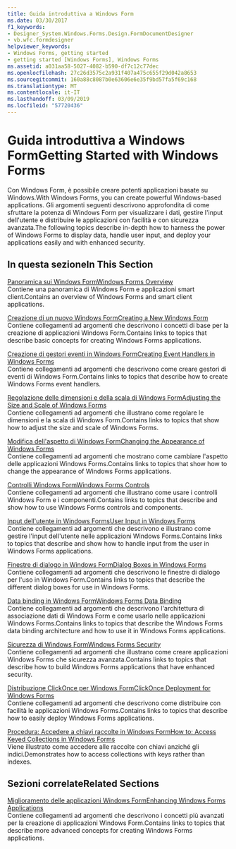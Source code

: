 ```yaml
---
title: Guida introduttiva a Windows Form
ms.date: 03/30/2017
f1_keywords:
- Designer_System.Windows.Forms.Design.FormDocumentDesigner
- vb.wfc.formdesigner
helpviewer_keywords:
- Windows Forms, getting started
- getting started [Windows Forms], Windows Forms
ms.assetid: a031aa58-5027-4082-b590-df7c12c77dec
ms.openlocfilehash: 27c26d3575c2a931f407a475c655f29d042a8653
ms.sourcegitcommit: 160a88c8087b0e63606e6e35f9bd57fa5f69c168
ms.translationtype: MT
ms.contentlocale: it-IT
ms.lasthandoff: 03/09/2019
ms.locfileid: "57720436"
---
```

# <a name="getting-started-with-windows-forms"></a><span data-ttu-id="e4dba-102">Guida introduttiva a Windows Form</span><span class="sxs-lookup"><span data-stu-id="e4dba-102">Getting Started with Windows Forms</span></span>
<span data-ttu-id="e4dba-103">Con Windows Form, è possibile creare potenti applicazioni basate su Windows.</span><span class="sxs-lookup"><span data-stu-id="e4dba-103">With Windows Forms, you can create powerful Windows-based applications.</span></span> <span data-ttu-id="e4dba-104">Gli argomenti seguenti descrivono approfondita di come sfruttare la potenza di Windows Form per visualizzare i dati, gestire l'input dell'utente e distribuire le applicazioni con facilità e con sicurezza avanzata.</span><span class="sxs-lookup"><span data-stu-id="e4dba-104">The following topics describe in-depth how to harness the power of Windows Forms to display data, handle user input, and deploy your applications easily and with enhanced security.</span></span>  
  
## <a name="in-this-section"></a><span data-ttu-id="e4dba-105">In questa sezione</span><span class="sxs-lookup"><span data-stu-id="e4dba-105">In This Section</span></span>  
 [<span data-ttu-id="e4dba-106">Panoramica sui Windows Form</span><span class="sxs-lookup"><span data-stu-id="e4dba-106">Windows Forms Overview</span></span>](windows-forms-overview.md)  
 <span data-ttu-id="e4dba-107">Contiene una panoramica di Windows Form e applicazioni smart client.</span><span class="sxs-lookup"><span data-stu-id="e4dba-107">Contains an overview of Windows Forms and smart client applications.</span></span>  
  
 [<span data-ttu-id="e4dba-108">Creazione di un nuovo Windows Form</span><span class="sxs-lookup"><span data-stu-id="e4dba-108">Creating a New Windows Form</span></span>](creating-a-new-windows-form.md)  
 <span data-ttu-id="e4dba-109">Contiene collegamenti ad argomenti che descrivono i concetti di base per la creazione di applicazioni Windows Form.</span><span class="sxs-lookup"><span data-stu-id="e4dba-109">Contains links to topics that describe basic concepts for creating Windows Forms applications.</span></span>  
  
 [<span data-ttu-id="e4dba-110">Creazione di gestori eventi in Windows Form</span><span class="sxs-lookup"><span data-stu-id="e4dba-110">Creating Event Handlers in Windows Forms</span></span>](creating-event-handlers-in-windows-forms.md)  
 <span data-ttu-id="e4dba-111">Contiene collegamenti ad argomenti che descrivono come creare gestori di eventi di Windows Form.</span><span class="sxs-lookup"><span data-stu-id="e4dba-111">Contains links to topics that describe how to create Windows Forms event handlers.</span></span>  
  
 [<span data-ttu-id="e4dba-112">Regolazione delle dimensioni e della scala di Windows Form</span><span class="sxs-lookup"><span data-stu-id="e4dba-112">Adjusting the Size and Scale of Windows Forms</span></span>](adjusting-the-size-and-scale-of-windows-forms.md)  
 <span data-ttu-id="e4dba-113">Contiene collegamenti ad argomenti che illustrano come regolare le dimensioni e la scala di Windows Form.</span><span class="sxs-lookup"><span data-stu-id="e4dba-113">Contains links to topics that show how to adjust the size and scale of Windows Forms.</span></span>  
  
 [<span data-ttu-id="e4dba-114">Modifica dell'aspetto di Windows Form</span><span class="sxs-lookup"><span data-stu-id="e4dba-114">Changing the Appearance of Windows Forms</span></span>](changing-the-appearance-of-windows-forms.md)  
 <span data-ttu-id="e4dba-115">Contiene collegamenti ad argomenti che mostrano come cambiare l'aspetto delle applicazioni Windows Forms.</span><span class="sxs-lookup"><span data-stu-id="e4dba-115">Contains links to topics that show how to change the appearance of Windows Forms applications.</span></span>  
  
 [<span data-ttu-id="e4dba-116">Controlli Windows Form</span><span class="sxs-lookup"><span data-stu-id="e4dba-116">Windows Forms Controls</span></span>](./controls/index.md)  
 <span data-ttu-id="e4dba-117">Contiene collegamenti ad argomenti che illustrano come usare i controlli Windows Form e i componenti.</span><span class="sxs-lookup"><span data-stu-id="e4dba-117">Contains links to topics that describe and show how to use Windows Forms controls and components.</span></span>  
  
 [<span data-ttu-id="e4dba-118">Input dell'utente in Windows Forms</span><span class="sxs-lookup"><span data-stu-id="e4dba-118">User Input in Windows Forms</span></span>](user-input-in-windows-forms.md)  
 <span data-ttu-id="e4dba-119">Contiene collegamenti ad argomenti che descrivono e illustrano come gestire l'input dell'utente nelle applicazioni Windows Forms.</span><span class="sxs-lookup"><span data-stu-id="e4dba-119">Contains links to topics that describe and show how to handle input from the user in Windows Forms applications.</span></span>  
  
 [<span data-ttu-id="e4dba-120">Finestre di dialogo in Windows Form</span><span class="sxs-lookup"><span data-stu-id="e4dba-120">Dialog Boxes in Windows Forms</span></span>](dialog-boxes-in-windows-forms.md)  
 <span data-ttu-id="e4dba-121">Contiene collegamenti ad argomenti che descrivono le finestre di dialogo per l'uso in Windows Form.</span><span class="sxs-lookup"><span data-stu-id="e4dba-121">Contains links to topics that describe the different dialog boxes for use in Windows Forms.</span></span>  
  
 [<span data-ttu-id="e4dba-122">Data binding in Windows Form</span><span class="sxs-lookup"><span data-stu-id="e4dba-122">Windows Forms Data Binding</span></span>](windows-forms-data-binding.md)  
 <span data-ttu-id="e4dba-123">Contiene collegamenti ad argomenti che descrivono l'architettura di associazione dati di Windows Form e come usarlo nelle applicazioni Windows Forms.</span><span class="sxs-lookup"><span data-stu-id="e4dba-123">Contains links to topics that describe the Windows Forms data binding architecture and how to use it in Windows Forms applications.</span></span>  
  
 [<span data-ttu-id="e4dba-124">Sicurezza di Windows Form</span><span class="sxs-lookup"><span data-stu-id="e4dba-124">Windows Forms Security</span></span>](windows-forms-security.md)  
 <span data-ttu-id="e4dba-125">Contiene collegamenti ad argomenti che illustrano come creare applicazioni Windows Forms che sicurezza avanzata.</span><span class="sxs-lookup"><span data-stu-id="e4dba-125">Contains links to topics that describe how to build Windows Forms applications that have enhanced security.</span></span>  
  
 [<span data-ttu-id="e4dba-126">Distribuzione ClickOnce per Windows Form</span><span class="sxs-lookup"><span data-stu-id="e4dba-126">ClickOnce Deployment for Windows Forms</span></span>](clickonce-deployment-for-windows-forms.md)  
 <span data-ttu-id="e4dba-127">Contiene collegamenti ad argomenti che descrivono come distribuire con facilità le applicazioni Windows Forms.</span><span class="sxs-lookup"><span data-stu-id="e4dba-127">Contains links to topics that describe how to easily deploy Windows Forms applications.</span></span>  
  
 [<span data-ttu-id="e4dba-128">Procedura: Accedere a chiavi raccolte in Windows Form</span><span class="sxs-lookup"><span data-stu-id="e4dba-128">How to: Access Keyed Collections in Windows Forms</span></span>](how-to-access-keyed-collections-in-windows-forms.md)  
 <span data-ttu-id="e4dba-129">Viene illustrato come accedere alle raccolte con chiavi anziché gli indici.</span><span class="sxs-lookup"><span data-stu-id="e4dba-129">Demonstrates how to access collections with keys rather than indexes.</span></span>  
  
## <a name="related-sections"></a><span data-ttu-id="e4dba-130">Sezioni correlate</span><span class="sxs-lookup"><span data-stu-id="e4dba-130">Related Sections</span></span>  
 [<span data-ttu-id="e4dba-131">Miglioramento delle applicazioni Windows Form</span><span class="sxs-lookup"><span data-stu-id="e4dba-131">Enhancing Windows Forms Applications</span></span>](./advanced/index.md)  
 <span data-ttu-id="e4dba-132">Contiene collegamenti ad argomenti che descrivono i concetti più avanzati per la creazione di applicazioni Windows Form.</span><span class="sxs-lookup"><span data-stu-id="e4dba-132">Contains links to topics that describe more advanced concepts for creating Windows Forms applications.</span></span>
